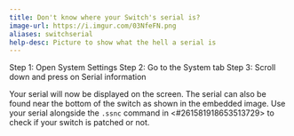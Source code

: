 ```yaml
---
title: Don't know where your Switch's serial is?
image-url: https://i.imgur.com/03NfeFN.png
aliases: switchserial
help-desc: Picture to show what the hell a serial is
---
```


Step 1: Open System Settings
Step 2: Go to the System tab
Step 3: Scroll down and press on Serial information

Your serial will now be displayed on the screen.
The serial can also be found near the bottom of the switch as shown in the embedded image.
Use your serial alongside the `.ssnc` command in <#261581918653513729> to check if your switch is patched or not.
